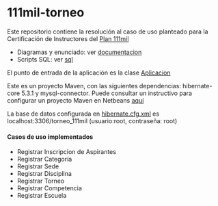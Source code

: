 # 111mil-torneo

Este repositorio contiene la resolución al caso de uso planteado para la Certificación de Instructores del [Plan 111mil](https://www.argentina.gob.ar/111mil)

* Diagramas y enunciado: ver [documentacion](https://github.com/javier-godoy/111mil-torneo/tree/master/documentacion)
* Scripts SQL: ver [sql](https://github.com/javier-godoy/111mil-torneo/tree/master/sql)

El punto de entrada de la aplicación es la clase [Aplicacion](https://github.com/javier-godoy/111mil-torneo/blob/master/src/main/java/ar/com/rjgodoy/plan111mil/torneo/Aplicacion.java)

Este es un proyecto Maven, con las siguientes dependencias: hibernate-core 5.3.1 y mysql-connector. Puede consultar un instructivo para configurar un proyecto Maven en Netbeans [aquí](https://github.com/111milprogramadores/bd-instructivos/blob/master/Obtener%20Hibernate%20ORM%20utilizando%20Maven.pdf)

La base de datos configurada en [hibernate.cfg.xml](https://github.com/javier-godoy/111mil-torneo/blob/master/src/main/resources/hibernate.cfg.xml) es
localhost:3306/torneo_111mil (usuario:root, contraseña: root)

#### Casos de uso implementados
* Registrar Inscripcion de Aspirantes
* Registrar Categoría
* Registrar Sede
* Registrar Disciplina
* Registrar Torneo
* Registrar Competencia
* Registrar Escuela
